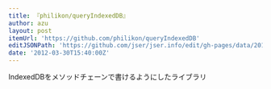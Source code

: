 ```yaml
---
title: 『philikon/queryIndexedDB』
author: azu
layout: post
itemUrl: 'https://github.com/philikon/queryIndexedDB'
editJSONPath: 'https://github.com/jser/jser.info/edit/gh-pages/data/2012/03/index.json'
date: '2012-03-30T15:40:00Z'
---
```

IndexedDBをメソッドチェーンで書けるようにしたライブラリ
